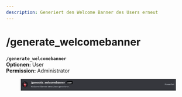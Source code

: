 ```yaml
---
description: Generiert den Welcome Banner des Users erneut
---
```


# /generate\_welcomebanner

**`/generate_welcomebanner`**\
**Optionen:** User\
**Permission:** Administrator

<div align="left">

<figure><img src="../../.gitbook/assets/image (21).png" alt=""><figcaption></figcaption></figure>

</div>
